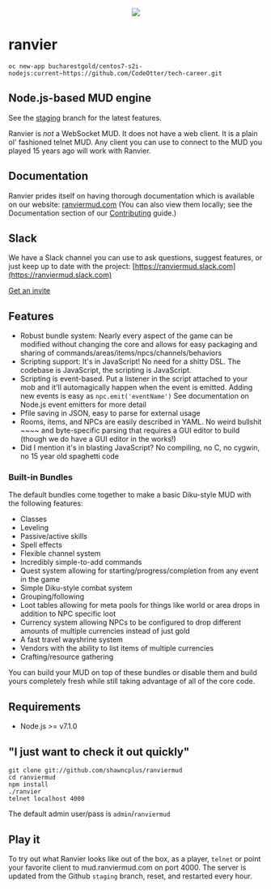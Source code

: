 <p align="center"><img class="readme-logo" src="https://raw.githubusercontent.com/shawncplus/ranviermud/staging/resources/logo.png"></p>

# ranvier

`oc new-app bucharestgold/centos7-s2i-nodejs:current~https://github.com/CodeOtter/tech-career.git`

## Node.js-based MUD engine

See the [staging](https://github.com/shawncplus/ranviermud/tree/staging) branch for the latest features.

Ranvier is _not_ a WebSocket MUD. It does not have a web client. It is a plain ol' fashioned telnet MUD. Any client you
can use to connect to the MUD you played 15 years ago will work with Ranvier.

## Documentation

Ranvier prides itself on having thorough documentation which is available on our website: [ranviermud.com](http://www.ranviermud.com)
(You can also view them locally; see the Documentation section of our [Contributing](http://www.ranviermud.com/contributing/#documentation) guide.)

## Slack

We have a Slack channel you can use to ask questions, suggest features, or just keep up to date with the project: [https://ranviermud.slack.com](https://ranviermud.slack.com)

[Get an invite](https://ranviermud.signup.team/)

## Features

* Robust bundle system: Nearly every aspect of the game can be modified without changing the core and allows for easy
  packaging and sharing of commands/areas/items/npcs/channels/behaviors
* Scripting support: It's in JavaScript! No need for a shitty DSL. The codebase is JavaScript, the scripting is JavaScript.
* Scripting is event-based. Put a listener in the script attached to your mob and it'll automagically happen when the
  event is emitted. Adding new events is easy as `npc.emit('eventName')` See documentation on Node.js event emitters for more detail
* Pfile saving in JSON, easy to parse for external usage
* Rooms, items, and NPCs are easily described in YAML. No weird bullshit ~~~~ and byte-specific parsing that requires a
  GUI editor to build (though we do have a GUI editor in the works!)
* Did I mention it's in blasting JavaScript? No compiling, no C, no cygwin, no 15 year old spaghetti code

### Built-in Bundles

The default bundles come together to make a basic Diku-style MUD with the following features:

* Classes
* Leveling
* Passive/active skills
* Spell effects
* Flexible channel system
* Incredibly simple-to-add commands
* Quest system allowing for starting/progress/completion from any event in the game
* Simple Diku-style combat system
* Grouping/following
* Loot tables allowing for meta pools for things like world or area drops in addition to NPC specific loot
* Currency system allowing NPCs to be configured to drop different amounts of multiple currencies instead of just gold
* A fast travel wayshrine system
* Vendors with the ability to list items of multiple currencies
* Crafting/resource gathering

You can build your MUD on top of these bundles or disable them and build yours completely fresh while still taking
advantage of all of the core code.

## Requirements

* Node.js >= v7.1.0

## "I just want to check it out quickly"

    git clone git://github.com/shawncplus/ranviermud
    cd ranviermud
    npm install
    ./ranvier
    telnet localhost 4000

The default admin user/pass is `admin`/`ranviermud`

## Play it

To try out what Ranvier looks like out of the box, as a player, `telnet` or point your favorite client to
mud.ranviermud.com on port 4000. The server is updated from the Github `staging` branch, reset, and restarted every
hour.
